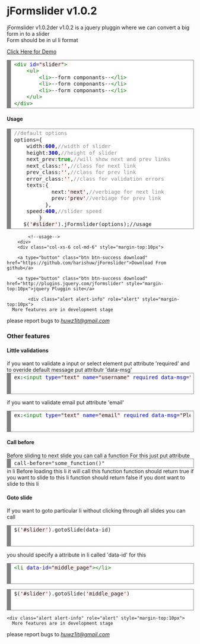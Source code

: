 jFormslider v1.0.2
===========
jFormslider v1.0.2der v1.0.2 is a jquery pluggin where we can convert a big form in to a slider<br/>
Form should be in ul li format

<a  href="http://jformslider.0fees.us" target="_blank">Click Here for Demo</a>
<br/>
<div style="background: #ffffff; overflow:auto;width:auto;border:solid gray;border-width:.1em .1em .1em .8em;padding:.2em .6em;"><pre style="margin: 0; line-height: 125%"><span style="color: #007700">&lt;div</span> <span style="color: #0000CC">id=</span><span style="background-color: #fff0f0">&quot;slider&quot;</span><span style="color: #007700">&gt;</span>
	<span style="color: #007700">&lt;ul&gt;</span>
		<span style="color: #007700">&lt;li&gt;</span>--form componants--<span style="color: #007700">&lt;/li&gt;</span>
		<span style="color: #007700">&lt;li&gt;</span>--form componants--<span style="color: #007700">&lt;/li&gt;</span>
		<span style="color: #007700">&lt;li&gt;</span>--form componants--<span style="color: #007700">&lt;/li&gt;</span>
	<span style="color: #007700">&lt;/ul&gt;</span>
<span style="color: #007700">&lt;/div&gt;</span>
</pre></div>



<h4>Usage</h4>
			<!--usage-->
			<!-- HTML generated using hilite.me --><div style="background: #ffffff; overflow:auto;width:auto;border:solid gray;border-width:.1em .1em .1em .8em;padding:.2em .6em;"><pre style="margin: 0; line-height: 125%"><span style="color: #888888">//default options</span>
options<span style="color: #333333">=</span>{
	width<span style="color: #333333">:</span><span style="color: #0000DD; font-weight: bold">600</span>,<span style="color: #888888">//width of slider</span>
	height<span style="color: #333333">:</span><span style="color: #0000DD; font-weight: bold">300</span>,<span style="color: #888888">//height of slider</span>
	next_prev<span style="color: #333333">:</span><span style="color: #008800; font-weight: bold">true</span>,<span style="color: #888888">//will show next and prev links</span>
	next_class<span style="color: #333333">:</span><span style="background-color: #fff0f0">&#39;&#39;</span>,<span style="color: #888888">//class for next link</span>
	prev_class<span style="color: #333333">:</span><span style="background-color: #fff0f0">&#39;&#39;</span>,<span style="color: #888888">//class for prev link</span>
	error_class<span style="color: #333333">:</span><span style="background-color: #fff0f0">&#39;&#39;</span>,<span style="color: #888888">//class for validation errors</span>
	texts<span style="color: #333333">:</span>{
			next<span style="color: #333333">:</span><span style="background-color: #fff0f0">&#39;next&#39;</span>,<span style="color: #888888">//verbiage for next link</span>
			prev<span style="color: #333333">:</span><span style="background-color: #fff0f0">&#39;prev&#39;</span><span style="color: #888888">//verbiage for prev link</span>
		  },
	speed<span style="color: #333333">:</span><span style="color: #0000DD; font-weight: bold">400</span>,<span style="color: #888888">//slider speed</span>
		}	<br/>	$(<span style="background-color: #fff0f0">&#39;#slider&#39;</span>).jFormslider(options);//usage
</pre></div>

			<!--usage-->
		<div>
		<div class="col-xs-6 col-md-6" style="margin-top:10px">
		
		<a type="button" class="btn btn-success download" href="https://github.com/harishuw/jFormslider">Download From github</a>
		
		<a type="button" class="btn btn-success download" href="http://plugins.jquery.com/jformslider" style="margin-top:10px">jquery Pluggin site</a>
		
			<div class="alert alert-info" role="alert" style="margin-top:10px">
      More features are in development stage

please report bugs to <i>huwz1it@gmail.com	</i>
    </div>
		</div>
</div>

<h3>Other features</h3>
		   <h4>Little validations</h4>
		<div>
		if you want to validate a input or select element put attribute 'required'
and to overide default message put attributr 'data-msg'
		</div>

<!-- HTML generated using hilite.me --><div style="background: #ffffff; overflow:auto;width:auto;border:solid gray;border-width:.1em .1em .1em .8em;padding:.2em .6em;"><pre style="margin: 0; line-height: 125%">ex:<span style="color: #007700">&lt;input</span> <span style="color: #0000CC">type=</span><span style="background-color: #fff0f0">&quot;text&quot;</span> <span style="color: #0000CC">name=</span><span style="background-color: #fff0f0">&quot;username&quot;</span> <span style="color: #0000CC">required</span> <span style="color: #0000CC">data-msg=</span><span style="background-color: #fff0f0">&quot;Please enter username&quot;</span><span style="color: #007700">/&gt;</span>
</pre></div>
<!-- HTML generated using hilite.me -->
if you want to validate email put attribute 'email'
<!-- HTML generated using hilite.me --><div style="background: #ffffff; overflow:auto;width:auto;border:solid gray;border-width:.1em .1em .1em .8em;padding:.2em .6em;"><pre style="margin: 0; line-height: 125%">ex:<span style="color: #007700">&lt;input</span> <span style="color: #0000CC">type=</span><span style="background-color: #fff0f0">&quot;text&quot;</span> <span style="color: #0000CC">name=</span><span style="background-color: #fff0f0">&quot;email&quot;</span> <span style="color: #0000CC">required</span> <span style="color: #0000CC">data-msg=</span><span style="background-color: #fff0f0">&quot;Please enter a valid email &quot;</span><span style="color: #007700">/&gt;</span>
</pre></div>
<!-- HTML generated using hilite.me -->
<h4>Call before</h4>
Before sliding to next slide you can call a function 
For this just put attribute <!-- HTML generated using hilite.me --><div style="background: #ffffff; overflow:auto;width:auto;border:solid gray;border-width:.1em .1em .1em .8em;padding:.2em .6em;"><pre style="margin: 0; line-height: 125%">call-before=&quot;some_function()&quot; 
</pre></div><!-- HTML generated using hilite.me -->
in li 
Before loading this li it will call this function
function should return true if you want to slide to this li
function should return false if you  dont want to slide to this li

<h4>Goto slide</h4>

If you want to goto particular li  without clicking through all slides
you can call 
<!-- HTML generated using hilite.me --><div style="background: #ffffff; overflow:auto;width:auto;border:solid gray;border-width:.1em .1em .1em .8em;padding:.2em .6em;"><pre style="margin: 0; line-height: 125%">$(<span style="background-color: #fff0f0">&#39;#slider&#39;</span>).gotoSlide(data<span style="color: #333333">-</span>id)
</pre></div>
<!-- HTML generated using hilite.me -->

you should specify a attribute in li called 'data-id' for this
<!-- HTML generated using hilite.me --><div style="background: #ffffff; overflow:auto;width:auto;border:solid gray;border-width:.1em .1em .1em .8em;padding:.2em .6em;"><pre style="margin: 0; line-height: 125%"><span style="color: #007700">&lt;li</span> <span style="color: #0000CC">data-id=</span><span style="background-color: #fff0f0">&quot;middle_page&quot;</span><span style="color: #007700">&gt;&lt;/li&gt;</span>
</pre></div>
<!-- HTML generated using hilite.me -->
<!-- HTML generated using hilite.me --><div style="background: #ffffff; overflow:auto;width:auto;border:solid gray;border-width:.1em .1em .1em .8em;padding:.2em .6em;"><pre style="margin: 0; line-height: 125%">$(<span style="background-color: #fff0f0">&#39;#slider&#39;</span>).gotoSlide(<span style="background-color: #fff0f0">&#39;middle_page&#39;</span>)
</pre></div>
<!-- HTML generated using hilite.me -->


	<div class="alert alert-info" role="alert" style="margin-top:10px">
      More features are in development stage

please report bugs to <i>huwz1it@gmail.com	</i>
    </div>


		
